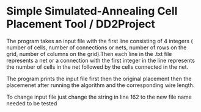 # Simple Simulated-Annealing Cell Placement Tool / DD2Project
The program takes an input file with the first line consisting of 4 integers ( number of cells, number of connections or nets, number of rows on the grid, number of columns on the grid).Then each line in the .txt file represents a net or a connection with the first integer in the line represents the number of cells in the net followed by the cells connected in the net.

The program prints the input file first then the original placement then the placemenet after running the algorithm and the corresponding wire length.

To change input file just change the string in line 162 to the new file name needed to be tested
